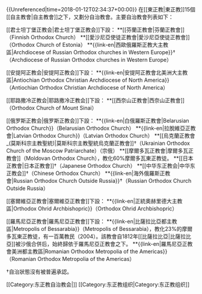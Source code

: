 {{Unreferenced|time=2018-01-12T02:34:37+00:00}}
在[[東正教|東正教]]15個[[自主教會|自主教會]]之下，又劃分自治教會。主要自治教會列表如下：

[[君士坦丁堡正教会|君士坦丁堡正教会]]下設：
**[[芬蘭正教會|芬蘭正教會]]（Finnish Orthodox Church）
**[[愛沙尼亞使徒正教會|愛沙尼亞使徒正教會]]（Orthodox Church of Estonia）
**{{link-en|西歐俄羅斯正教大主教區|Archdiocese of Russian Orthodox churches in Western Europe}}†（Archdiocese of Russian Orthodox churches in Western Europe）

[[安提阿正教会|安提阿正教会]]下設：
**{{link-en|安提阿正教會北美洲大主教區|Antiochian Orthodox Christian Archdiocese of North America}}（Antiochian Orthodox Christian Archdiocese of North America）

[[耶路撒冷正教会|耶路撒冷正教会]]下設：
**[[西奈山正教會|西奈山正教會]]（Orthodox Church of Mount Sinai）

[[俄罗斯正教会|俄罗斯正教会]]下設：
**{{link-en|白俄羅斯正教會|Belarusian Orthodox Church}}（Belarusian Orthodox Church）
**{{link-en|拉脫維亞正教會|Latvian Orthodox Church}}（Latvian Orthodox Church）
**[[烏克蘭正教會_(莫斯科宗主教聖統)|莫斯科宗主教聖統烏克蘭正教會]]†（Ukrainian Orthodox Church of the Moscow Patriarchate）（宗俄）
**[[摩爾多瓦正教會|摩爾多瓦正教會]]（Moldovan Orthodox Church），教化60%摩爾多瓦東正教徒。
**[[日本正教會|日本正教會]]†（Japanese Orthodox Church）
**[[中华东正教会|中华东正教会]]†（Chinese Orthodox Church）
**{{link-en|海外俄羅斯正教會|Russian Orthodox Church Outside Russia}}†（Russian Orthodox Church Outside Russia）

[[塞爾維亞正教會|塞爾維亞正教會]]下設：
**{{link-en|正統奧赫里德大主教區|Orthodox Ohrid Archbishopric}}（Orthodox Ohrid Archbishopric）

[[羅馬尼亞正教會|羅馬尼亞正教會]]下設：
**{{link-en|比薩拉比亞都主教區|Metropolis of Bessarabia}}（Metropolis of Bessarabia），教化23%的摩爾多瓦東正教徒，有一百萬教民（2004）。該教會自1812年[[比薩拉比亞|比薩拉比亞]]被沙俄合併后，始終歸依于羅馬尼亞正教會之下。
**{{link-en|羅馬尼亞正教會美洲都主教區|Romanian Orthodox Metropolia of the Americas}}（Romanian Orthodox Metropolia of the Americas）


†自治狀態沒有被普遍承認。

[[Category:东正教自治教会|]]
[[Category:东正教组织|Category:东正教组织]]